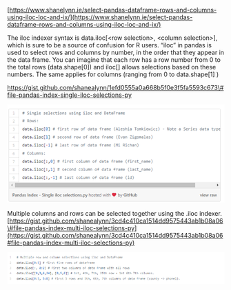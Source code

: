 [https://www.shanelynn.ie/select-pandas-dataframe-rows-and-columns-using-iloc-loc-and-ix/](https://www.shanelynn.ie/select-pandas-dataframe-rows-and-columns-using-iloc-loc-and-ix/)

The iloc indexer syntax is data.iloc\[&lt;row selection&gt;, &lt;column selection&gt;\], which is sure to be a source of confusion for R users. “iloc” in pandas is used to select rows and columns by number, in the order that they appear in the data frame. You can imagine that each row has a row number from 0 to the total rows \(data.shape\[0\]\)  and iloc\[\] allows selections based on these numbers. The same applies for columns \(ranging from 0 to data.shape\[1\] \)

https://gist.github.com/shanealynn/1efd0555a0a668b5f0e3f5fa5593c673\#file-pandas-index-single-iloc-selections-py

![](/assets/import.png)



Multiple columns and rows can be selected together using the .iloc indexer.[https://gist.github.com/shanealynn/3cd4c410ca1514dd9575443ab1b08a06\#file-pandas-index-multi-iloc-selections-py](https://gist.github.com/shanealynn/3cd4c410ca1514dd9575443ab1b08a06#file-pandas-index-multi-iloc-selections-py)

![](/assets/import1.png)

